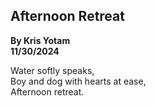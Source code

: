 ## Afternoon Retreat
**By Kris Yotam**  
**11/30/2024** 

Water softly speaks,  
Boy and dog with hearts at ease,  
Afternoon retreat.  

